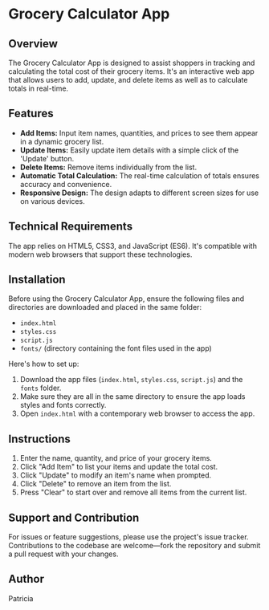 # Grocery Calculator App

## Overview

The Grocery Calculator App is designed to assist shoppers in tracking and calculating the total cost of their grocery items. It's an interactive web app that allows users to add, update, and delete items as well as to calculate totals in real-time.

## Features

- **Add Items:** Input item names, quantities, and prices to see them appear in a dynamic grocery list.
- **Update Items:** Easily update item details with a simple click of the 'Update' button.
- **Delete Items:** Remove items individually from the list.
- **Automatic Total Calculation:** The real-time calculation of totals ensures accuracy and convenience.
- **Responsive Design:** The design adapts to different screen sizes for use on various devices.

## Technical Requirements

The app relies on HTML5, CSS3, and JavaScript (ES6). It's compatible with modern web browsers that support these technologies.

## Installation

Before using the Grocery Calculator App, ensure the following files and directories are downloaded and placed in the same folder:

- `index.html`
- `styles.css`
- `script.js`
- `fonts/` (directory containing the font files used in the app)

Here's how to set up:

1. Download the app files (`index.html`, `styles.css`, `script.js`) and the `fonts` folder.
2. Make sure they are all in the same directory to ensure the app loads styles and fonts correctly.
3. Open `index.html` with a contemporary web browser to access the app.

## Instructions

1. Enter the name, quantity, and price of your grocery items.
2. Click "Add Item" to list your items and update the total cost.
3. Click "Update" to modify an item's name when prompted.
4. Click "Delete" to remove an item from the list.
5. Press "Clear" to start over and remove all items from the current list.

## Support and Contribution

For issues or feature suggestions, please use the project's issue tracker. Contributions to the codebase are welcome—fork the repository and submit a pull request with your changes.

## Author

Patricia

